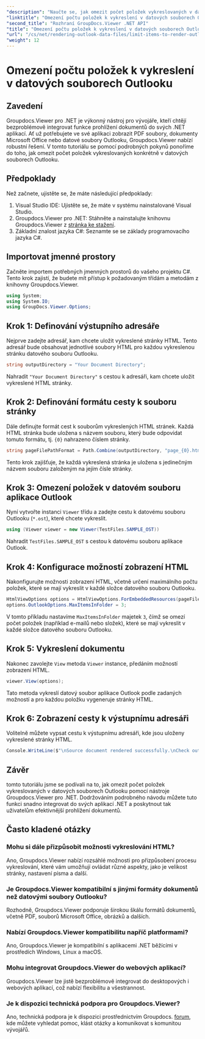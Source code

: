 ```yaml
---
"description": "Naučte se, jak omezit počet položek vykreslovaných v datových souborech Outlooku pomocí nástroje Groupdocs.Viewer pro .NET. Pro bezproblémovou integraci postupujte podle našich podrobných pokynů."
"linktitle": "Omezení počtu položek k vykreslení v datových souborech Outlooku"
"second_title": "Rozhraní GroupDocs.Viewer .NET API"
"title": "Omezení počtu položek k vykreslení v datových souborech Outlooku"
"url": "/cs/net/rendering-outlook-data-files/limit-items-to-render-outlook-data-files/"
"weight": 12
---
```


# Omezení počtu položek k vykreslení v datových souborech Outlooku

## Zavedení
Groupdocs.Viewer pro .NET je výkonný nástroj pro vývojáře, kteří chtějí bezproblémově integrovat funkce prohlížení dokumentů do svých .NET aplikací. Ať už potřebujete ve své aplikaci zobrazit PDF soubory, dokumenty Microsoft Office nebo datové soubory Outlooku, Groupdocs.Viewer nabízí robustní řešení. V tomto tutoriálu se pomocí podrobných pokynů ponoříme do toho, jak omezit počet položek vykreslovaných konkrétně v datových souborech Outlooku.
## Předpoklady
Než začnete, ujistěte se, že máte následující předpoklady:
1. Visual Studio IDE: Ujistěte se, že máte v systému nainstalované Visual Studio.
2. Groupdocs.Viewer pro .NET: Stáhněte a nainstalujte knihovnu Groupdocs.Viewer z [stránka ke stažení](https://releases.groupdocs.com/viewer/net/).
3. Základní znalost jazyka C#: Seznamte se se základy programovacího jazyka C#.

## Importovat jmenné prostory
Začněte importem potřebných jmenných prostorů do vašeho projektu C#. Tento krok zajistí, že budete mít přístup k požadovaným třídám a metodám z knihovny Groupdocs.Viewer.
```csharp
using System;
using System.IO;
using GroupDocs.Viewer.Options;
```
## Krok 1: Definování výstupního adresáře
Nejprve zadejte adresář, kam chcete uložit vykreslené stránky HTML. Tento adresář bude obsahovat jednotlivé soubory HTML pro každou vykreslenou stránku datového souboru Outlooku.
```csharp
string outputDirectory = "Your Document Directory";
```
Nahradit `"Your Document Directory"` s cestou k adresáři, kam chcete uložit vykreslené HTML stránky.
## Krok 2: Definování formátu cesty k souboru stránky
Dále definujte formát cest k souborům vykreslených HTML stránek. Každá HTML stránka bude uložena s názvem souboru, který bude odpovídat tomuto formátu, tj. `{0}` nahrazeno číslem stránky.
```csharp
string pageFilePathFormat = Path.Combine(outputDirectory, "page_{0}.html");
```
Tento krok zajišťuje, že každá vykreslená stránka je uložena s jedinečným názvem souboru založeným na jejím čísle stránky.
## Krok 3: Omezení položek v datovém souboru aplikace Outlook
Nyní vytvořte instanci `Viewer` třídu a zadejte cestu k datovému souboru Outlooku (`*.ost`), které chcete vykreslit.
```csharp
using (Viewer viewer = new Viewer(TestFiles.SAMPLE_OST))
```
Nahradit `TestFiles.SAMPLE_OST` s cestou k datovému souboru aplikace Outlook.
## Krok 4: Konfigurace možností zobrazení HTML
Nakonfigurujte možnosti zobrazení HTML, včetně určení maximálního počtu položek, které se mají vykreslit v každé složce datového souboru Outlooku.
```csharp
HtmlViewOptions options = HtmlViewOptions.ForEmbeddedResources(pageFilePathFormat);
options.OutlookOptions.MaxItemsInFolder = 3;
```
V tomto příkladu nastavíme `MaxItemsInFolder` majetek `3`, čímž se omezí počet položek (například e-mailů nebo složek), které se mají vykreslit v každé složce datového souboru Outlooku.
## Krok 5: Vykreslení dokumentu
Nakonec zavolejte `View` metoda `Viewer` instance, předáním možností zobrazení HTML.
```csharp
viewer.View(options);
```
Tato metoda vykreslí datový soubor aplikace Outlook podle zadaných možností a pro každou položku vygeneruje stránky HTML.
## Krok 6: Zobrazení cesty k výstupnímu adresáři
Volitelně můžete vypsat cestu k výstupnímu adresáři, kde jsou uloženy vykreslené stránky HTML.
```csharp
Console.WriteLine($"\nSource document rendered successfully.\nCheck output in {outputDirectory}.");
```

## Závěr
tomto tutoriálu jsme se podívali na to, jak omezit počet položek vykreslovaných v datových souborech Outlooku pomocí nástroje Groupdocs.Viewer pro .NET. Dodržováním podrobného návodu můžete tuto funkci snadno integrovat do svých aplikací .NET a poskytnout tak uživatelům efektivnější prohlížení dokumentů.
## Často kladené otázky
### Mohu si dále přizpůsobit možnosti vykreslování HTML?
Ano, Groupdocs.Viewer nabízí rozsáhlé možnosti pro přizpůsobení procesu vykreslování, které vám umožňují ovládat různé aspekty, jako je velikost stránky, nastavení písma a další.
### Je Groupdocs.Viewer kompatibilní s jinými formáty dokumentů než datovými soubory Outlooku?
Rozhodně, Groupdocs.Viewer podporuje širokou škálu formátů dokumentů, včetně PDF, souborů Microsoft Office, obrázků a dalších.
### Nabízí Groupdocs.Viewer kompatibilitu napříč platformami?
Ano, Groupdocs.Viewer je kompatibilní s aplikacemi .NET běžícími v prostředích Windows, Linux a macOS.
### Mohu integrovat Groupdocs.Viewer do webových aplikací?
Groupdocs.Viewer lze jistě bezproblémově integrovat do desktopových i webových aplikací, což nabízí flexibilitu a všestrannost.
### Je k dispozici technická podpora pro Groupdocs.Viewer?
Ano, technická podpora je k dispozici prostřednictvím Groupdocs. [forum](https://forum.groupdocs.com/c/viewer/9), kde můžete vyhledat pomoc, klást otázky a komunikovat s komunitou vývojářů.